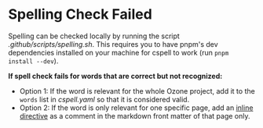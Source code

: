# Spelling Check Failed

Spelling can be checked locally by running the script *.github/scripts/spelling.sh*. This requires you to have pnpm's dev dependencies installed on your machine for cspell to work (run `pnpm install --dev`).

**If spell check fails for words that are correct but not recognized:**

- Option 1: If the word is relevant for the whole Ozone project, add it to the `words` list in *cspell.yaml* so that it is considered valid.
- Option 2: If the word is only relevant for one specific page, add an [inline directive](https://cspell.org/configuration/document-settings/) as a comment in the markdown front matter of that page only.
